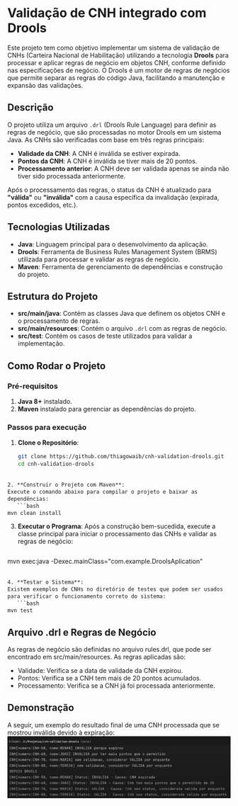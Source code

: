 # Validação de CNH integrado com Drools

Este projeto tem como objetivo implementar um sistema de validação de CNHs (Carteira Nacional de Habilitação) utilizando a tecnologia **Drools** para processar e aplicar regras de negócio em objetos CNH, conforme definido nas especificações de negócio. O Drools é um motor de regras de negócios que permite separar as regras do código Java, facilitando a manutenção e expansão das validações.

## Descrição

O projeto utiliza um arquivo `.drl` (Drools Rule Language) para definir as regras de negócio, que são processadas no motor Drools em um sistema Java. As CNHs são verificadas com base em três regras principais:

- **Validade da CNH**: A CNH é inválida se estiver expirada.
- **Pontos da CNH**: A CNH é inválida se tiver mais de 20 pontos.
- **Processamento anterior**: A CNH deve ser validada apenas se ainda não tiver sido processada anteriormente.

Após o processamento das regras, o status da CNH é atualizado para **"válida"** ou **"inválida"** com a causa específica da invalidação (expirada, pontos excedidos, etc.).

## Tecnologias Utilizadas

- **Java**: Linguagem principal para o desenvolvimento da aplicação.
- **Drools**: Ferramenta de Business Rules Management System (BRMS) utilizada para processar e validar as regras de negócio.
- **Maven**: Ferramenta de gerenciamento de dependências e construção do projeto.

## Estrutura do Projeto

- **src/main/java**: Contém as classes Java que definem os objetos CNH e o processamento de regras.
- **src/main/resources**: Contém o arquivo `.drl` com as regras de negócio.
- **src/test**: Contém os casos de teste utilizados para validar a implementação.

## Como Rodar o Projeto

### Pré-requisitos

1. **Java 8+** instalado.
2. **Maven** instalado para gerenciar as dependências do projeto.

### Passos para execução

1. **Clone o Repositório**:
   ```bash
   git clone https://github.com/thiagowaib/cnh-validation-drools.git
   cd cnh-validation-drools
```

2. **Construir o Projeto com Maven**:
Execute o comando abaixo para compilar o projeto e baixar as dependências:
   ```bash
mvn clean install
```

3. **Executar o Programa**:
Após a construção bem-sucedida, execute a classe principal para iniciar o processamento das CNHs e validar as regras de negócio:
   ```bash
mvn exec:java -Dexec.mainClass="com.example.DroolsAplication"
```

4. **Testar o Sistema**:
Existem exemplos de CNHs no diretório de testes que podem ser usados para verificar o funcionamento correto do sistema:
   ```bash
mvn test
```

## Arquivo .drl e Regras de Negócio
As regras de negócio são definidas no arquivo rules.drl, que pode ser encontrado em src/main/resources. As regras aplicadas são:

* Validade: Verifica se a data de validade da CNH expirou.
* Pontos: Verifica se a CNH tem mais de 20 pontos acumulados.
* Processamento: Verifica se a CNH já foi processada anteriormente.

## Demonstração
A seguir, um exemplo do resultado final de uma CNH processada que se mostrou inválida devido à expiração:
[![Exemplo de Execução](https://github.com/thiagowaib/cnh-validation-drools/blob/main/src/test/drool.png?raw=true "Exemplo de Execução")](https://github.com/thiagowaib/cnh-validation-drools/blob/main/src/test/drool.png?raw=true "Exemplo de Execução")

